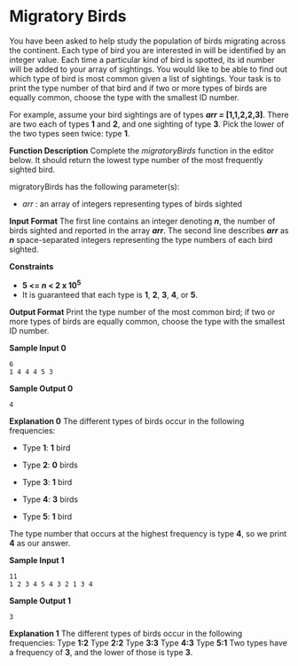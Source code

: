 # Migratory Birds


You have been asked to help study the population of birds migrating across the continent. Each type of bird you are interested in will be identified by an integer value. Each time a particular kind of bird is spotted, its id number will be added to your array of sightings. You would like to be able to find out which type of bird is most common given a list of sightings. Your task is to print the type number of that bird and if two or more types of birds are equally common, choose the type with the smallest ID number.

For example, assume your bird sightings are of types ***arr =* [1,1,2,2,3]**. There are two each of types **1** and **2**, and one sighting of type **3**. Pick the lower of the two types seen twice: type **1**.

**Function Description**
Complete the *migratoryBirds* function in the editor below. It should return the lowest type number of the most frequently sighted bird.

migratoryBirds has the following parameter(s):

- *arr* : an array of integers representing types of birds sighted

**Input Format**
The first line contains an integer denoting ***n***, the number of birds sighted and reported in the array ***arr***.
The second line describes ***arr*** as ***n*** space-separated integers representing the type numbers of each bird sighted.

**Constraints**
- **5 <= *n* < 2 x 10<sup>5</sup>**
- It is guaranteed that each type is **1**, **2**, **3**, **4**, or **5**.

**Output Format**
Print the type number of the most common bird; if two or more types of birds are equally common, choose the type with the smallest ID number.

**Sample Input 0**
```
6 
1 4 4 4 5 3
```
**Sample Output 0**
```
4
```
**Explanation 0**
The different types of birds occur in the following frequencies:
- Type **1**: **1** bird

- Type **2**: **0** birds

- Type **3**: **1** bird

- Type **4**: **3** birds

- Type **5**: **1** bird

The type number that occurs at the highest frequency is type **4**, so we print **4** as  our answer.

**Sample Input 1**
```
11 
1 2 3 4 5 4 3 2 1 3 4
```
**Sample Output 1**
```
3
```
**Explanation 1**
The different types of birds occur in the following frequencies:
Type **1:2**
Type **2:2**
Type **3:3**
Type **4:3**
Type **5:1**
Two types have a frequency of **3**, and the lower of those is type **3**.